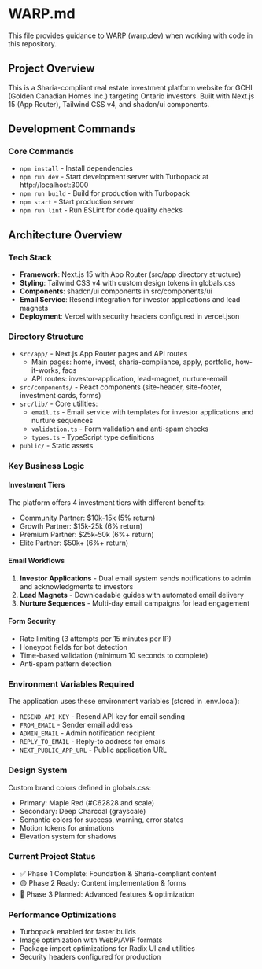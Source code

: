# WARP.md

This file provides guidance to WARP (warp.dev) when working with code in this repository.

## Project Overview
This is a Sharia-compliant real estate investment platform website for GCHI (Golden Canadian Homes Inc.) targeting Ontario investors. Built with Next.js 15 (App Router), Tailwind CSS v4, and shadcn/ui components.

## Development Commands

### Core Commands
- `npm install` - Install dependencies
- `npm run dev` - Start development server with Turbopack at http://localhost:3000
- `npm run build` - Build for production with Turbopack
- `npm start` - Start production server
- `npm run lint` - Run ESLint for code quality checks

## Architecture Overview

### Tech Stack
- **Framework**: Next.js 15 with App Router (src/app directory structure)
- **Styling**: Tailwind CSS v4 with custom design tokens in globals.css
- **Components**: shadcn/ui components in src/components/ui
- **Email Service**: Resend integration for investor applications and lead magnets
- **Deployment**: Vercel with security headers configured in vercel.json

### Directory Structure
- `src/app/` - Next.js App Router pages and API routes
  - Main pages: home, invest, sharia-compliance, apply, portfolio, how-it-works, faqs
  - API routes: investor-application, lead-magnet, nurture-email
- `src/components/` - React components (site-header, site-footer, investment cards, forms)
- `src/lib/` - Core utilities:
  - `email.ts` - Email service with templates for investor applications and nurture sequences
  - `validation.ts` - Form validation and anti-spam checks
  - `types.ts` - TypeScript type definitions
- `public/` - Static assets

### Key Business Logic

#### Investment Tiers
The platform offers 4 investment tiers with different benefits:
- Community Partner: $10k-15k (5% return)
- Growth Partner: $15k-25k (6% return)  
- Premium Partner: $25k-50k (6%+ return)
- Elite Partner: $50k+ (6%+ return)

#### Email Workflows
1. **Investor Applications** - Dual email system sends notifications to admin and acknowledgments to investors
2. **Lead Magnets** - Downloadable guides with automated email delivery
3. **Nurture Sequences** - Multi-day email campaigns for lead engagement

#### Form Security
- Rate limiting (3 attempts per 15 minutes per IP)
- Honeypot fields for bot detection
- Time-based validation (minimum 10 seconds to complete)
- Anti-spam pattern detection

### Environment Variables Required
The application uses these environment variables (stored in .env.local):
- `RESEND_API_KEY` - Resend API key for email sending
- `FROM_EMAIL` - Sender email address
- `ADMIN_EMAIL` - Admin notification recipient
- `REPLY_TO_EMAIL` - Reply-to address for emails
- `NEXT_PUBLIC_APP_URL` - Public application URL

### Design System
Custom brand colors defined in globals.css:
- Primary: Maple Red (#C62828 and scale)
- Secondary: Deep Charcoal (grayscale)
- Semantic colors for success, warning, error states
- Motion tokens for animations
- Elevation system for shadows

### Current Project Status
- ✅ Phase 1 Complete: Foundation & Sharia-compliant content
- 🟡 Phase 2 Ready: Content implementation & forms
- 🔵 Phase 3 Planned: Advanced features & optimization

### Performance Optimizations
- Turbopack enabled for faster builds
- Image optimization with WebP/AVIF formats
- Package import optimizations for Radix UI and utilities
- Security headers configured for production
